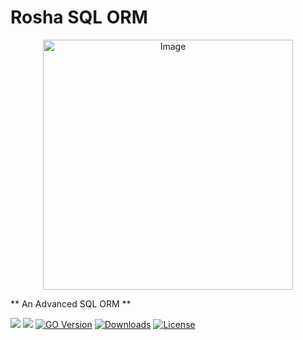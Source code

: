 # Rosha SQL ORM
<p align="center"><img width="400" src="https://myrosha.ir/wp-content/uploads/2024/04/Logo.png" alt="Image"></p>

** An Advanced SQL ORM **

[![](https://img.shields.io/github/v/release/mhsanaei/3x-ui.svg)](https://github.com/myrosha/Rosha-SQL-ORM/releases)
[![](https://img.shields.io/github/actions/workflow/status/mhsanaei/3x-ui/release.yml.svg)](#)
[![GO Version](https://img.shields.io/github/go-mod/go-version/mhsanaei/3x-ui.svg)](#)
[![Downloads](https://img.shields.io/github/downloads/mhsanaei/3x-ui/total.svg)](#)
[![License](https://img.shields.io/badge/license-GPL%20V3-blue.svg?longCache=true)](https://www.gnu.org/licenses/gpl-3.0.en.html)
